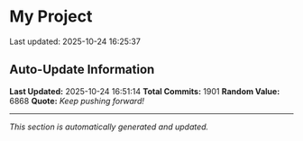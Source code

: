 # My Project


Last updated: 2025-10-24 16:25:37




















































































































































































































































































































































































































































































































































































































































































































































































































































































































































































































































































































































































































































































































































































































































































































































































































































































































































































































































































































































































































































































































































































































































































































































































## Auto-Update Information

**Last Updated:** 2025-10-24 16:51:14
**Total Commits:** 1901
**Random Value:** 6868
**Quote:** _Keep pushing forward!_

---
_This section is automatically generated and updated._